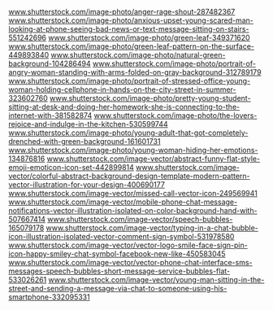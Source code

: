 www.shutterstock.com/image-photo/anger-rage-shout-287482367
www.shutterstock.com/image-photo/anxious-upset-young-scared-man-looking-at-phone-seeing-bad-news-or-text-message-sitting-on-stairs-551242696
www.shutterstock.com/image-photo/green-leaf-349371620
www.shutterstock.com/image-photo/green-leaf-pattern-on-the-surface-449893840
www.shutterstock.com/image-photo/natural-green-background-104286494
www.shutterstock.com/image-photo/portrait-of-angry-woman-standing-with-arms-folded-on-gray-background-312789179
www.shutterstock.com/image-photo/portrait-of-stressed-office-young-woman-holding-cellphone-in-hands-on-the-city-street-in-summer-323602760
www.shutterstock.com/image-photo/pretty-young-student-sitting-at-desk-and-doing-her-homework-she-is-connecting-to-the-internet-with-381582874
www.shutterstock.com/image-photo/the-lovers-rejoice-and-indulge-in-the-kitchen-530599744
www.shutterstock.com/image-photo/young-adult-that-got-completely-drenched-with-green-background-161601731
www.shutterstock.com/image-photo/young-woman-hiding-her-emotions-134876816
www.shutterstock.com/image-vector/abstract-funny-flat-style-emoji-emoticon-icon-set-442899814
www.shutterstock.com/image-vector/colorful-abstract-background-design-template-modern-pattern-vector-illustration-for-your-design-400690177
www.shutterstock.com/image-vector/missed-call-vector-icon-249569941
www.shutterstock.com/image-vector/mobile-phone-chat-message-notifications-vector-illustration-isolated-on-color-background-hand-with-507667414
www.shutterstock.com/image-vector/speech-bubbles-165079178
www.shutterstock.com/image-vector/typing-in-a-chat-bubble-icon-illustration-isolated-vector-comment-sign-symbol-531978580
www.shutterstock.com/image-vector/vector-logo-smile-face-sign-pin-icon-happy-smiley-chat-symbol-facebook-new-like-450583045
www.shutterstock.com/image-vector/vector-phone-chat-interface-sms-messages-speech-bubbles-short-message-service-bubbles-flat-533026261
www.shutterstock.com/image-vector/young-man-sitting-in-the-street-and-sending-a-message-via-chat-to-someone-using-his-smartphone-332095331
